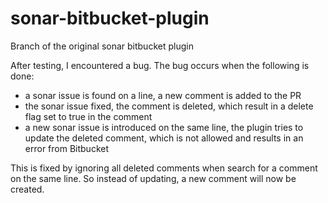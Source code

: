 # sonar-bitbucket-plugin
Branch of the original sonar bitbucket plugin

After testing, I encountered a bug. The bug occurs when the following is done:

* a sonar issue is found on a line, a new comment is added to the PR
* the sonar issue fixed, the comment is deleted, which result in a delete flag set to true in the comment
* a new sonar issue is introduced on the same line, the plugin tries to update the deleted comment, which is not allowed and results in an error from Bitbucket

This is fixed by ignoring all deleted comments when search for a comment on the same line. So instead of updating, a new comment will now be created.
